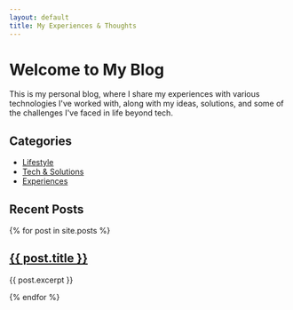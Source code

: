 ```yaml
---
layout: default
title: My Experiences & Thoughts
---
```


# Welcome to My Blog

This is my personal blog, where I share my experiences with various technologies I've worked with, along with my ideas, solutions, and some of the challenges I've faced in life beyond tech.

## Categories
- [Lifestyle](https://manichalla.com/lifestyle/)
- [Tech & Solutions](https://manichalla.com/tech/)
- [Experiences](https://manichalla.com/experiences/)

## Recent Posts
{% for post in site.posts %}
  <article>
    <h2><a href="{{ post.url }}">{{ post.title }}</a></h2>
    <p>{{ post.excerpt }}</p>
  </article>
{% endfor %}
